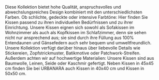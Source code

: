 Diese Kollektion bietet hohe Qualität, anspruchsvolles und abwechslungsreiches Design kombiniert mit den unterschiedlichsten Farben. Ob schlichte, gedeckte oder intensive Farbtöne: Hier finden Sie Kissen passend zu ihren individuellen Bedürfnissen und zu ihrer Einrichtung. Unsere Kissen eignen sich sowohl als Sofakissen im Wohnzimmer als auch als Kopfkissen im Schlafzimmer, denn sie sehen nicht nur ansprechend aus; sie sind durch ihre Füllung aus 100% Entendaunen und Gänsefedern auch sehr bequem und umweltfreundlich. Unsere Kollektion verfügt darüber hinaus über liebevolle Details wie Stickereien, Zopfstrickmuster, Batikmotive oder Patchwork-Streifen. Außerdem achten wir auf hochwertige Materialien: Unsere Kissen sind aus Baumwolle, Leinen, Seide oder Kaschmir gefertigt. Neben Kissen in 45x45 cm finden Sie bei URBANARA auch Kissen in 40x40 cm und Kissen in 50x50 cm. 
